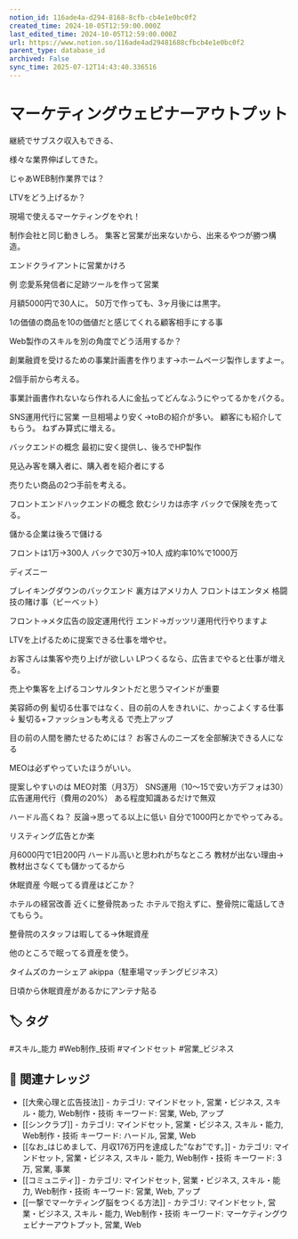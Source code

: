 ```yaml
---
notion_id: 116ade4a-d294-8168-8cfb-cb4e1e0bc0f2
created_time: 2024-10-05T12:59:00.000Z
last_edited_time: 2024-10-05T12:59:00.000Z
url: https://www.notion.so/116ade4ad29481688cfbcb4e1e0bc0f2
parent_type: database_id
archived: False
sync_time: 2025-07-12T14:43:40.336516
---
```


# マーケティングウェビナーアウトプット


継続でサブスク収入もできる、

様々な業界伸ばしてきた。

じゃあWEB制作業界では？

LTVをどう上げるか？

現場で使えるマーケティングをやれ！

制作会社と同じ動きしろ。
集客と営業が出来ないから、出来るやつが勝つ構造。

エンドクライアントに営業かけろ

例
恋愛系発信者に足跡ツールを作って営業

月額5000円で30人に。
50万で作っても、3ヶ月後には黒字。

1の価値の商品を10の価値だと感じてくれる顧客相手にする事

Web製作のスキルを別の角度でどう活用するか？

創業融資を受けるための事業計画書を作ります→ホームページ製作しますよー。

2個手前から考える。

事業計画書作れないなら作れる人に金払ってどんなふうにやってるかをパクる。

SNS運用代行に営業
一旦相場より安く→toBの紹介が多い。
顧客にも紹介してもらう。
ねずみ算式に増える。

バックエンドの概念
最初に安く提供し、後ろでHP製作

見込み客を購入者に、購入者を紹介者にする


売りたい商品の2つ手前を考える。

フロントエンドハックエンドの概念
飲むシリカは赤字
バックで保険を売ってる。

儲かる企業は後ろで儲ける


フロントは1万→300人
バックで30万→10人
成約率10%で1000万

ディズニー

ブレイキングダウンのバックエンド
裏方はアメリカ人
フロントはエンタメ
格闘技の賭け事（ビーベット）

フロント→メタ広告の設定運用代行
エンド→ガッツリ運用代行やりますよ

LTVを上げるために提案できる仕事を増やせ。

お客さんは集客や売り上げが欲しい
LPつくるなら、広告までやると仕事が増える。

売上や集客を上げるコンサルタントだと思うマインドが重要

美容師の例
髪切る仕事ではなく、目の前の人をきれいに、かっこよくする仕事
↓
髪切る+ファッションも考える
で売上アップ

目の前の人間を勝たせるためには？
お客さんのニーズを全部解決できる人になる

MEOは必ずやっていたほうがいい。

提案しやすいのは
MEO対策（月3万）
SNS運用（10〜15で安い方デフォは30）
広告運用代行（費用の20%）
ある程度知識あるだけで無双

ハードル高くね？
反論→思ってる以上に低い
自分で1000円とかでやってみる。

リスティング広告とか楽

月6000円で1日200円
ハードル高いと思われがちなところ
教材が出ない理由→教材出さなくても儲かってるから


休眠資産
今眠ってる資産はどこか？

ホテルの経営改善
近くに整骨院あった
ホテルで抱えずに、整骨院に電話してきてもらう。

整骨院のスタッフは暇してる→休眠資産

他のところで眠ってる資産を使う。

タイムズのカーシェア
akippa（駐車場マッチングビジネス）

日頃から休眠資産があるかにアンテナ貼る

## 🏷️ タグ
#スキル_能力 #Web制作_技術 #マインドセット #営業_ビジネス

## 🔗 関連ナレッジ
- [[大衆心理と広告技法]] - カテゴリ: マインドセット, 営業・ビジネス, スキル・能力, Web制作・技術 キーワード: 営業, Web, アップ
- [[シンクラブ]] - カテゴリ: マインドセット, 営業・ビジネス, スキル・能力, Web制作・技術 キーワード: ハードル, 営業, Web
- [[なお_はじめまして、月収176万円を達成した”なお”です。]] - カテゴリ: マインドセット, 営業・ビジネス, スキル・能力, Web制作・技術 キーワード: 3万, 営業, 事業
- [[コミュニティ]] - カテゴリ: マインドセット, 営業・ビジネス, スキル・能力, Web制作・技術 キーワード: 営業, Web, アップ
- [[一撃でマーケティング脳をつくる方法]] - カテゴリ: マインドセット, 営業・ビジネス, スキル・能力, Web制作・技術 キーワード: マーケティングウェビナーアウトプット, 営業, Web
